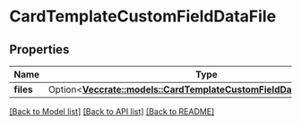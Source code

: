 # CardTemplateCustomFieldDataFile

## Properties

Name | Type | Description | Notes
------------ | ------------- | ------------- | -------------
**files** | Option<[**Vec<crate::models::CardTemplateCustomFieldDataFileFilesInner>**](CardTemplateCustomFieldDataFile_files_inner.md)> |  | [optional]

[[Back to Model list]](../README.md#documentation-for-models) [[Back to API list]](../README.md#documentation-for-api-endpoints) [[Back to README]](../README.md)


